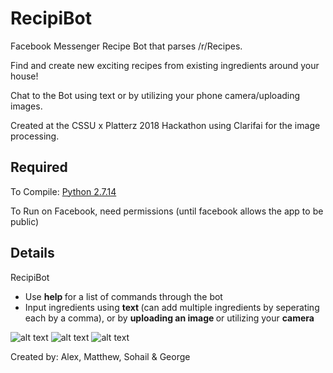 # RecipiBot
Facebook Messenger Recipe Bot that parses /r/Recipes.

Find and create new exciting recipes from existing ingredients around your house!

Chat to the Bot using text or by utilizing your phone camera/uploading images. 

Created at the CSSU x Platterz 2018 Hackathon using Clarifai for the image processing.

Required
---------
To Compile:
[Python 2.7.14](https://www.python.org/downloads/)

To Run on Facebook, need permissions (until facebook allows the app to be public)

Details
----------
RecipiBot
* Use <b> help </b> for a list of commands through the bot
* Input ingredients using <b> text </b> (can add multiple ingredients by seperating each by a comma), or by <b> uploading an image </b> or utilizing your <b> camera </b>


![alt text](https://i.imgur.com/zySQIAk.png) ![alt text](https://i.imgur.com/fzmyb5V.png) ![alt text](https://i.imgur.com/5Ci4Yh1.png)

Created by: Alex, Matthew, Sohail & George
